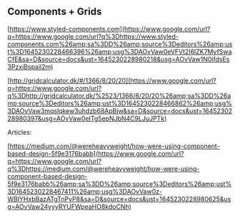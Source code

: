 ## Components + Grids

[https://www.styled-components.com](https://www.google.com/url?q=https://www.google.com/url?q%3Dhttps://www.styled-components.com%26amp;sa%3DD%26amp;source%3Deditors%26amp;ust%3D1645230228466396%26amp;usg%3DAOvVaw0eVFVt2I6lZK7MyfSwaCfE&sa=D&source=docs&ust=1645230228980218&usg=AOvVaw1N0ifdsEs3PzxiBspail2m)

[http://gridcalculator.dk/#/1366/8/20/20](https://www.google.com/url?q=https://www.google.com/url?q%3Dhttp://gridcalculator.dk/%2523/1366/8/20/20%26amp;sa%3DD%26amp;source%3Deditors%26amp;ust%3D1645230228466862%26amp;usg%3DAOvVaw3mqslqkew3uhdzb68ApBjw&sa=D&source=docs&ust=1645230228980397&usg=AOvVaw0eITg5epNJbN4C9LJuJPTk)  
  
Articles:

[https://medium.com/@wereheavyweight/how-were-using-component-based-design-5f9e3176babb](https://www.google.com/url?q=https://www.google.com/url?q%3Dhttps://medium.com/@wereheavyweight/how-were-using-component-based-design-5f9e3176babb%26amp;sa%3DD%26amp;source%3Deditors%26amp;ust%3D1645230228467411%26amp;usg%3DAOvVaw0z-WBlYHxbBazATgTnPyP8&sa=D&source=docs&ust=1645230228980625&usg=AOvVaw24yyyRYUFWpeaHO8kdoCNh)